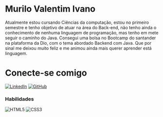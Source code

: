 # Murilo Valentim Ivano

Atualmente estou cursando Ciências da computação, estou no primeiro semestre e tenho objetivo de atuar na área do Back-end, não tenho ainda o conhecimento de nenhuma linguagem de programação, mas tenho em mete seguir o caminho do Java.
Consegui uma bolsa no Bootcamp do santander na plataforma da Dio, com o tema abordado Backend com Java. Que por sinal me deixou muito feliz e me animou ainda mais querer aprender está linguagem.

# Conecte-se comigo

[![LinkedIn](https://img.shields.io/badge/LinkedIn-0077B5?style=for-the-badge&logo=linkedin&logoColor=white)](https://www.linkedin.com/in/murilo-valentim-1a7661273/)
[![GitHub](https://img.shields.io/badge/GitHub-100000?style=for-the-badge&logo=github&logoColor=white)](https://github.com/muriloIvano)

### Habilidades

![HTML5](https://img.shields.io/badge/HTML-000?style=for-the-badge&logo=html5&logoColor=30A3DC)
![CSS3](https://img.shields.io/badge/CSS3-000?style=for-the-badge&logo=css3&logoColor=E94D5F)

